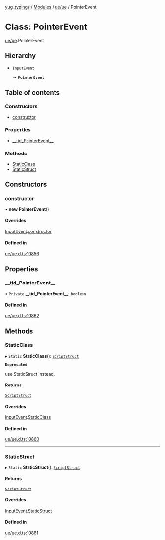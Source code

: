 [yug_typings](../README.md) / [Modules](../modules.md) / [ue/ue](../modules/ue_ue.md) / PointerEvent

# Class: PointerEvent

[ue/ue](../modules/ue_ue.md).PointerEvent

## Hierarchy

- [`InputEvent`](ue_ue.InputEvent.md)

  ↳ **`PointerEvent`**

## Table of contents

### Constructors

- [constructor](ue_ue.PointerEvent.md#constructor)

### Properties

- [\_\_tid\_PointerEvent\_\_](ue_ue.PointerEvent.md#__tid_pointerevent__)

### Methods

- [StaticClass](ue_ue.PointerEvent.md#staticclass)
- [StaticStruct](ue_ue.PointerEvent.md#staticstruct)

## Constructors

### constructor

• **new PointerEvent**()

#### Overrides

[InputEvent](ue_ue.InputEvent.md).[constructor](ue_ue.InputEvent.md#constructor)

#### Defined in

[ue/ue.d.ts:10856](https://github.com/YugMetaverse/yug_typings/blob/25cad34/ue/ue.d.ts#L10856)

## Properties

### \_\_tid\_PointerEvent\_\_

• `Private` **\_\_tid\_PointerEvent\_\_**: `boolean`

#### Defined in

[ue/ue.d.ts:10862](https://github.com/YugMetaverse/yug_typings/blob/25cad34/ue/ue.d.ts#L10862)

## Methods

### StaticClass

▸ `Static` **StaticClass**(): [`ScriptStruct`](ue_ue.ScriptStruct.md)

**`Deprecated`**

use StaticStruct instead.

#### Returns

[`ScriptStruct`](ue_ue.ScriptStruct.md)

#### Overrides

[InputEvent](ue_ue.InputEvent.md).[StaticClass](ue_ue.InputEvent.md#staticclass)

#### Defined in

[ue/ue.d.ts:10860](https://github.com/YugMetaverse/yug_typings/blob/25cad34/ue/ue.d.ts#L10860)

___

### StaticStruct

▸ `Static` **StaticStruct**(): [`ScriptStruct`](ue_ue.ScriptStruct.md)

#### Returns

[`ScriptStruct`](ue_ue.ScriptStruct.md)

#### Overrides

[InputEvent](ue_ue.InputEvent.md).[StaticStruct](ue_ue.InputEvent.md#staticstruct)

#### Defined in

[ue/ue.d.ts:10861](https://github.com/YugMetaverse/yug_typings/blob/25cad34/ue/ue.d.ts#L10861)
